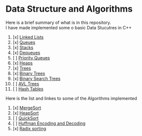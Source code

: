 Data Structure and Algorithms
=============================

Here is a brief summary of what is in this repository.  
I have made implemented some o basic Data Stucutres in C++  
1. [x] [Linked Lists](https://github.com/DaKidReturns/BS-with-DS/tree/master/LinkedList)  
2. [x] [Queues](https://github.com/DaKidReturns/BS-with-DS/tree/master/Queue)  
3. [x] [Stacks](https://github.com/DaKidReturns/BS-with-DS/tree/master/Stack)  
4. [x] [Dequeues](https://github.com/DaKidReturns/BS-with-DS/tree/master/Queue/Dequeue)  
5. [ ] [Priority Queues]()  
6. [x] [Heaps](https://github.com/DaKidReturns/BS-with-DS/tree/master/Heaps)  
7. [x] [Trees](https://github.com/DaKidReturns/BS-with-DS/tree/master/Trees/)  
8. [x] [Binary Trees](https://github.com/DaKidReturns/BS-with-DS/tree/master/Trees/BinaryTrees)  
9. [x] [Binary Search Trees](https://github.com/DaKidReturns/BS-with-DS/tree/master/BinarySearchTrees)  
10. [ ] [AVL Trees]()  
11. [ ] [Hash Tables]()  


Here is the list and linkes to some of the Algorithms implemented  
1. [x] [MergeSort](https://github.com/DaKidReturns/BS-with-DS/tree/master/Algorithms/SortingAlgo/MergeSort)  
2. [x] [HeapSort](https://github.com/DaKidReturns/BS-with-DS/tree/master/Algorithms/SortingAlgo/HeapSort)  
3. [ ] [QuickSort]()  
4. [ ] [Huffman Encoding and Decoding]()  
5. [x] [Radix sorting](https://github.com/DaKidReturns/BS-with-DS/tree/master/Algorithms/SortingAlgo/RadixSort)

